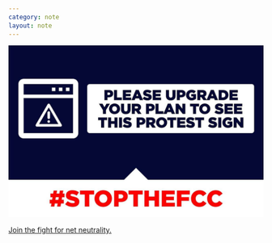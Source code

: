 ```yaml
---
category: note
layout: note
---
```


![net-neutrality-banner](../../images/bits/2017/net-neutrality-banner.jpg)

<p><a href="https://www.battleforthenet.com/" target="blank" rel="noopener noreferrer">Join the fight for net neutrality.</a></p>
